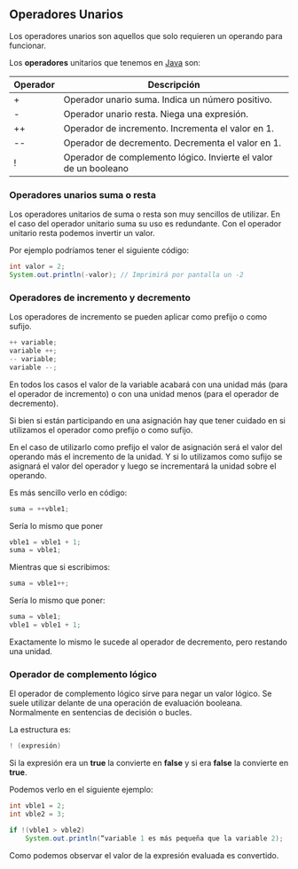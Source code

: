 

## Operadores Unarios

Los operadores unarios son aquellos que solo requieren un operando para funcionar.

Los **operadores** unitarios que tenemos en [Java][1] son:

|Operador|Descripción|
|--|--|
|+|Operador unario suma. Indica un número positivo.|
|-|Operador unario resta. Niega una expresión.|
|++|Operador de incremento. Incrementa el valor en 1.|
|--|Operador de decremento. Decrementa el valor en 1.|
|!|Operador de complemento lógico. Invierte el valor de un booleano|


### Operadores unarios suma o resta

Los operadores unitarios de suma o resta son muy sencillos de utilizar. En el caso del operador unitario suma su uso es redundante. Con el operador unitario resta podemos invertir un valor.

Por ejemplo podríamos tener el siguiente código:

~~~java
int valor = 2;
System.out.println(-valor);	// Imprimirá por pantalla un -2
~~~

### Operadores de incremento y decremento

Los operadores de incremento se pueden aplicar como prefijo o como sufijo.

~~~java
++ variable;
variable ++;
-- variable;
variable --;
~~~

En todos los casos el valor de la variable acabará con una unidad más (para el operador de incremento) o con una unidad menos (para el operador de decremento).

Si bien si están participando en una asignación hay que tener cuidado en si utilizamos el operador como prefijo o como sufijo.

En el caso de utilizarlo como prefijo el valor de asignación será el valor del operando más el incremento de la unidad. Y si lo utilizamos como sufijo se asignará el valor del operador y luego se incrementará la unidad sobre el operando.

Es más sencillo verlo en código:

~~~java
suma = ++vble1;
~~~

Sería lo mismo que poner

~~~java
vble1 = vble1 + 1;
suma = vble1;
~~~

Mientras que si escribimos:

~~~java
suma = vble1++;
~~~

Sería lo mismo que poner:

~~~java
suma = vble1;
vble1 = vble1 + 1;
~~~

Exactamente lo mismo le sucede al operador de decremento, pero restando una unidad.

### Operador de complemento lógico

El operador de complemento lógico sirve para negar un valor lógico. Se suele utilizar delante de una operación de evaluación booleana. Normalmente en sentencias de decisión o bucles.

La estructura es:

~~~java
! (expresión)
~~~

Si la expresión era un **true** la convierte en **false** y si era **false** la convierte en **true**.

Podemos verlo en el siguiente ejemplo:

~~~java
int vble1 = 2;
int vble2 = 3;

if !(vble1 > vble2)
	System.out.println(“variable 1 es más pequeña que la variable 2);
~~~

Como podemos observar el valor de la expresión evaluada es convertido.

[1]: http://www.manualweb.net/tutorial-java/
